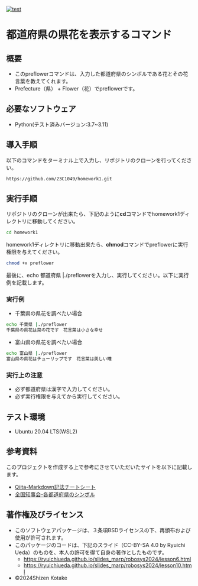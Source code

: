 [![test](https://github.com/23C1049/homework1/actions/workflows/test.yml/badge.svg)](https://github.com/23C1049/homework1/actions/workflows/test.yml)
# 都道府県の県花を表示するコマンド
## 概要
- このpreflowerコマンドは、入力した都道府県のシンボルである花とその花言葉を教えてくれます。
- Prefecture（県） + Flower（花）でpreflowerです。

## 必要なソフトウェア
- Python(テスト済みバージョン:3.7~3.11)


## 導入手順
以下のコマンドをターミナル上で入力し、リポジトリのクローンを行ってください。
```bash
https://github.com/23C1049/homework1.git
```
## 実行手順
リポジトリのクローンが出来たら、下記のように**cd**コマンドでhomework1ディレクトリに移動してください。
```bash
cd homework1
```
homework1ディレクトリに移動出来たら、**chmod**コマンドでpreflowerに実行権限を与えてください。
```bash
chmod +x preflower
```
最後に、echo 都道府県 |./preflowerを入力し、実行してください。以下に実行例を記載します。
### 実行例
- 千葉県の県花を調べたい場合
```bash
echo 千葉県 |./preflower
千葉県の県花は菜の花です　花言葉は小さな幸せ
```
- 富山県の県花を調べたい場合
```bash
echo 富山県 |./preflower
富山県の県花はチューリップです　花言葉は美しい瞳
```
### 実行上の注意
- 必ず都道府県は漢字で入力してください。
- 必ず実行権限を与えてから実行してください。

## テスト環境
- Ubuntu 20.04 LTS(WSL2)

## 参考資料
このプロジェクトを作成する上で参考にさせていただいたサイトを以下に記載します。
- [Qiita-Markdown記法チートシート](https://qiita.com/Qiita/items/c686397e4a0f4f11683d)
- [全国知事会-各都道府県のシンボル](https://www.nga.gr.jp/pref_info/symbol/)

## 著作権及びライセンス
- このソフトウェアパッケージは、３条項BSDライセンスの下、再頒布および使用が許可されます。
- このパッケージのコードは、下記のスライド（CC-BY-SA 4.0 by Ryuichi Ueda）のものを、本人の許可を得て自身の著作としたものです。
    * https://ryuichiueda.github.io/slides_marp/robosys2024/lesson6.html
    * https://ryuichiueda.github.io/slides_marp/robosys2024/lesson10.html
- ©2024Shizen Kotake
